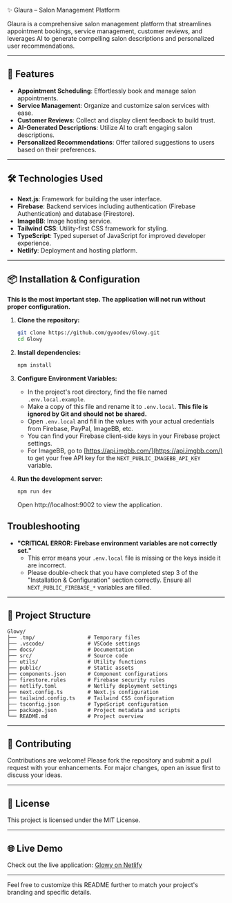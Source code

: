 
✨ Glaura – Salon Management Platform

Glaura is a comprehensive salon management platform that streamlines appointment bookings, service management, customer reviews, and leverages AI to generate compelling salon descriptions and personalized user recommendations. 


---

## 🚀 Features

- **Appointment Scheduling**: Effortlessly book and manage salon appointments.
- **Service Management**: Organize and customize salon services with ease.
- **Customer Reviews**: Collect and display client feedback to build trust.
- **AI-Generated Descriptions**: Utilize AI to craft engaging salon descriptions.
- **Personalized Recommendations**: Offer tailored suggestions to users based on their preferences. 

---

## 🛠️ Technologies Used

- **Next.js**: Framework for building the user interface.
- **Firebase**: Backend services including authentication (Firebase Authentication) and database (Firestore).
- **ImageBB**: Image hosting service.
- **Tailwind CSS**: Utility-first CSS framework for styling.
- **TypeScript**: Typed superset of JavaScript for improved developer experience.
- **Netlify**: Deployment and hosting platform.

---

## 📦 Installation & Configuration

**This is the most important step. The application will not run without proper configuration.**

1.  **Clone the repository:**
    ```bash
    git clone https://github.com/gyoodev/Glowy.git
    cd Glowy
    ```

2.  **Install dependencies:**
    ```bash
    npm install
    ```

3.  **Configure Environment Variables:**
    -   In the project's root directory, find the file named `.env.local.example`.
    -   Make a copy of this file and rename it to `.env.local`. **This file is ignored by Git and should not be shared.**
    -   Open `.env.local` and fill in the values with your actual credentials from Firebase, PayPal, ImageBB, etc.
    -   You can find your Firebase client-side keys in your Firebase project settings.
    -   For ImageBB, go to [https://api.imgbb.com/](https://api.imgbb.com/) to get your free API key for the `NEXT_PUBLIC_IMAGEBB_API_KEY` variable.

4.  **Run the development server:**
    ```bash
    npm run dev
    ```

    Open http://localhost:9002 to view the application.

## Troubleshooting

- **"CRITICAL ERROR: Firebase environment variables are not correctly set."**
  - This error means your `.env.local` file is missing or the keys inside it are incorrect.
  - Please double-check that you have completed step 3 of the "Installation & Configuration" section correctly. Ensure all `NEXT_PUBLIC_FIREBASE_*` variables are filled.

---

## 📁 Project Structure

```
Glowy/
├── .tmp/                 # Temporary files
├── .vscode/              # VSCode settings
├── docs/                 # Documentation
├── src/                  # Source code
├── utils/                # Utility functions
├── public/               # Static assets
├── components.json       # Component configurations
├── firestore.rules       # Firebase security rules
├── netlify.toml          # Netlify deployment settings
├── next.config.ts        # Next.js configuration
├── tailwind.config.ts    # Tailwind CSS configuration
├── tsconfig.json         # TypeScript configuration
├── package.json          # Project metadata and scripts
└── README.md             # Project overview
```

---

## 🤝 Contributing

Contributions are welcome! Please fork the repository and submit a pull request with your enhancements. For major changes, open an issue first to discuss your ideas. 

---

## 📄 License

This project is licensed under the MIT License. 

---

## 🌐 Live Demo

Check out the live application: [Glowy on Netlify](https://glowy.netlify.app/)

---

Feel free to customize this README further to match your project's branding and specific details.
